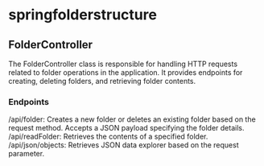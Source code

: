 # springfolderstructure

## FolderController
The FolderController class is responsible for handling HTTP requests related to folder operations in the application. 
It provides endpoints for creating, deleting folders, and retrieving folder contents.

### Endpoints
/api/folder: Creates a new folder or deletes an existing folder based on the request method. Accepts a JSON payload specifying the folder details.
/api/readFolder: Retrieves the contents of a specified folder.
/api/json/objects: Retrieves JSON data explorer based on the request parameter.

